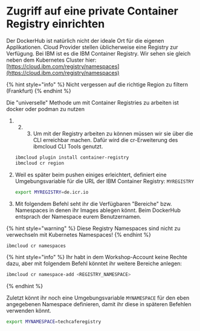 # Zugriff auf eine private Container Registry einrichten

Der DockerHub ist natürlich nicht der ideale Ort für die eigenen Applikationen. Cloud Provider stellen üblicherweise eine Registry zur Verfügung. Bei IBM ist es die IBM Container Registry. Wir sehen sie gleich neben dem Kubernetes Cluster hier: [https://cloud.ibm.com/registry/namespaces](https://cloud.ibm.com/registry/namespaces)

{% hint style="info" %}
Nicht vergessen auf die richtige Region zu filtern \(Frankfurt\)
{% endhint %}

Die "universelle" Methode um mit Container Registries zu arbeiten ist docker oder podman zu nutzen

1. 2. 3. Um mit der Registry arbeiten zu können müssen wir sie über die CLI erreichbar machen. Dafür wird die cr-Erweiterung des ibmcloud CLI Tools genutzt.

   ```bash
   ibmcloud plugin install container-registry
   ibmcloud cr region
   ```

4. Weil es später beim pushen einiges erleichtert, definiert eine Umgebungsvariable für die URL der IBM Container Registry: `MYREGISTRY`

   ```bash
   export MYREGISTRY=de.icr.io
   ```

5. Mit folgendem Befehl seht ihr die Verfügbaren "Bereiche" bzw. Namespaces in denen ihr Images ablegen könnt. Beim DockerHub entsprach der Namespace eurem Benutzernamen. 

{% hint style="warning" %}
Diese Registry Namespaces sind nicht zu verwechseln mit Kubernetes Namespaces!
{% endhint %}

```bash
ibmcloud cr namespaces
```

{% hint style="info" %}
Ihr habt in dem Workshop-Account keine Rechte dazu, aber mit folgendem Befehl könntet ihr weitere Bereiche anlegen:

```bash
ibmcloud cr namespace-add <REGISTRY_NAMESPACE>
```
{% endhint %}

Zuletzt könnt ihr noch eine Umgebungsvariable `MYNAMESPACE` für den eben angegebenen Namespace definieren, damit ihr diese in späteren Befehlen verwenden könnt.

```bash
export MYNAMESPACE=techcaferegistry
```

